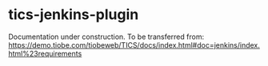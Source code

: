 # tics-jenkins-plugin
Documentation under construction. To be transferred from: https://demo.tiobe.com/tiobeweb/TICS/docs/index.html#doc=jenkins/index.html%23requirements
